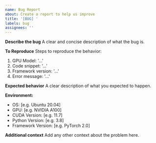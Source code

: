 ```yaml
---
name: Bug Report
about: Create a report to help us improve
title: '[BUG] '
labels: bug
assignees: ''
---
```


**Describe the bug**
A clear and concise description of what the bug is.

**To Reproduce**
Steps to reproduce the behavior:
1. GPU Model: '...'
2. Code snippet: '...'
3. Framework version: '...'
4. Error message: '...'

**Expected behavior**
A clear description of what you expected to happen.

**Environment:**
 - OS: [e.g. Ubuntu 20.04]
 - GPU: [e.g. NVIDIA A100]
 - CUDA Version: [e.g. 11.7]
 - Python Version: [e.g. 3.8]
 - Framework Version: [e.g. PyTorch 2.0]

**Additional context**
Add any other context about the problem here.
